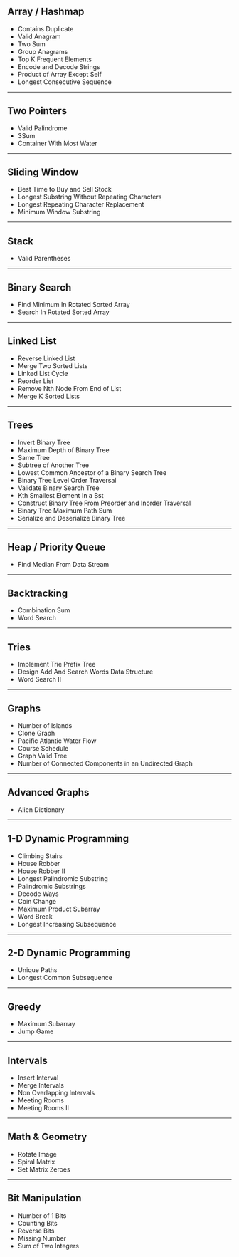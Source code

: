 ## **Array / Hashmap**
* Contains Duplicate
* Valid Anagram
* Two Sum
* Group Anagrams
* Top K Frequent Elements
* Encode and Decode Strings
* Product of Array Except Self
* Longest Consecutive Sequence

---

## **Two Pointers**
* Valid Palindrome
* 3Sum
* Container With Most Water

---

## **Sliding Window**
* Best Time to Buy and Sell Stock
* Longest Substring Without Repeating Characters
* Longest Repeating Character Replacement
* Minimum Window Substring

---

## **Stack**
* Valid Parentheses

---

## **Binary Search**
* Find Minimum In Rotated Sorted Array
* Search In Rotated Sorted Array

---

## **Linked List**
* Reverse Linked List
* Merge Two Sorted Lists
* Linked List Cycle
* Reorder List
* Remove Nth Node From End of List
* Merge K Sorted Lists

---

## **Trees**
* Invert Binary Tree
* Maximum Depth of Binary Tree
* Same Tree
* Subtree of Another Tree
* Lowest Common Ancestor of a Binary Search Tree
* Binary Tree Level Order Traversal
* Validate Binary Search Tree
* Kth Smallest Element In a Bst
* Construct Binary Tree From Preorder and Inorder Traversal
* Binary Tree Maximum Path Sum
* Serialize and Deserialize Binary Tree

---

## **Heap / Priority Queue**
* Find Median From Data Stream

---

## **Backtracking**
* Combination Sum
* Word Search

---

## **Tries**
* Implement Trie Prefix Tree
* Design Add And Search Words Data Structure
* Word Search II

---

## **Graphs**
* Number of Islands
* Clone Graph
* Pacific Atlantic Water Flow
* Course Schedule
* Graph Valid Tree
* Number of Connected Components in an Undirected Graph

---

## **Advanced Graphs**
* Alien Dictionary

---

## **1-D Dynamic Programming**
* Climbing Stairs
* House Robber
* House Robber II
* Longest Palindromic Substring
* Palindromic Substrings
* Decode Ways
* Coin Change
* Maximum Product Subarray
* Word Break
* Longest Increasing Subsequence

---

## **2-D Dynamic Programming**
* Unique Paths
* Longest Common Subsequence

---

## **Greedy**
* Maximum Subarray
* Jump Game

---

## **Intervals**
* Insert Interval
* Merge Intervals
* Non Overlapping Intervals
* Meeting Rooms
* Meeting Rooms II

---

## **Math & Geometry**
* Rotate Image
* Spiral Matrix
* Set Matrix Zeroes

---

## **Bit Manipulation**
* Number of 1 Bits
* Counting Bits
* Reverse Bits
* Missing Number
* Sum of Two Integers